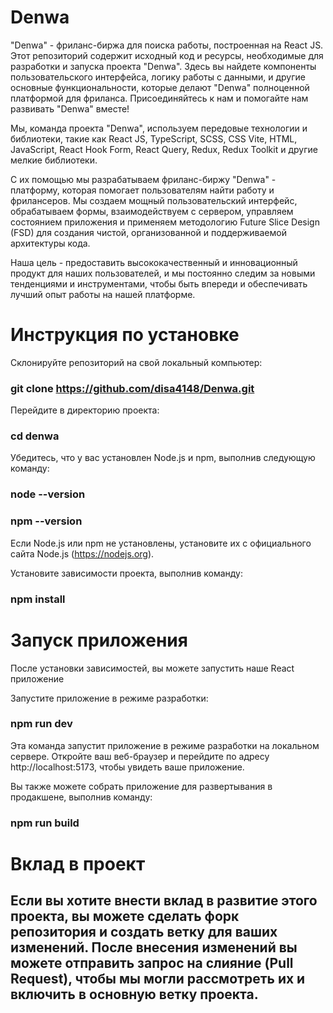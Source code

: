 # Denwa
"Denwa" - фриланс-биржа для поиска работы, построенная на React JS. 
Этот репозиторий содержит исходный код и ресурсы, необходимые для разработки и запуска проекта "Denwa". Здесь вы найдете компоненты пользовательского интерфейса, логику работы с данными, и другие основные функциональности, которые делают "Denwa" полноценной платформой для фриланса. Присоединяйтесь к нам и помогайте нам развивать "Denwa" вместе!

Мы, команда проекта "Denwa", используем передовые технологии и библиотеки, такие как React JS, TypeScript, SCSS, CSS Vite, HTML, JavaScript, React Hook Form, React Query, Redux, Redux Toolkit и другие мелкие библиотеки. 

С их помощью мы разрабатываем фриланс-биржу "Denwa" - платформу, которая помогает пользователям найти работу и фрилансеров. Мы создаем мощный пользовательский интерфейс, обрабатываем формы, взаимодействуем с сервером, управляем состоянием приложения и применяем методологию Future Slice Design (FSD) для создания чистой, организованной и поддерживаемой архитектуры кода. 

Наша цель - предоставить высококачественный и инновационный продукт для наших пользователей, и мы постоянно следим за новыми тенденциями и инструментами, чтобы быть впереди и обеспечивать лучший опыт работы на нашей платформе.



# Инструкция по установке

Склонируйте репозиторий на свой локальный компьютер:

### git clone https://github.com/disa4148/Denwa.git

Перейдите в директорию проекта:

### cd denwa

Убедитесь, что у вас установлен Node.js и npm, выполнив следующую команду:

### node --version
### npm --version

Если Node.js или npm не установлены, установите их с официального сайта Node.js (https://nodejs.org).

Установите зависимости проекта, выполнив команду:

### npm install

# Запуск приложения  

После установки зависимостей, вы можете запустить наше React приложение

Запустите приложение в режиме разработки:

### npm run dev

Эта команда запустит приложение в режиме разработки на локальном сервере. Откройте ваш веб-браузер и перейдите по адресу http://localhost:5173, чтобы увидеть ваше приложение.

Вы также можете собрать приложение для развертывания в продакшене, выполнив команду:

### npm run build

# Вклад в проект
## Если вы хотите внести вклад в развитие этого проекта, вы можете сделать форк репозитория и создать ветку для ваших изменений. После внесения изменений вы можете отправить запрос на слияние (Pull Request), чтобы мы могли рассмотреть их и включить в основную ветку проекта.


